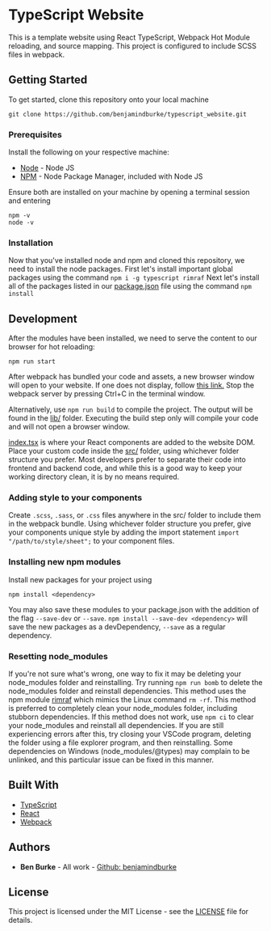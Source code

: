 # TypeScript Website

This is a template website using React TypeScript, Webpack Hot Module reloading, and source mapping.
This project is configured to include SCSS files in webpack.

## Getting Started

To get started, clone this repository onto your local machine
```
git clone https://github.com/benjamindburke/typescript_website.git
```

### Prerequisites

Install the following on your respective machine:

* [Node](https://nodejs.org/en/) - Node JS
* [NPM](https://npmjs.com/) - Node Package Manager, included with Node JS

Ensure both are installed on your machine by opening a terminal session and entering
```
npm -v
node -v
```

### Installation

Now that you've installed node and npm and cloned this repository, we need to install the node packages.
First let's install important global packages using the command `npm i -g typescript rimraf`
Next let's install all of the packages listed in our [package.json](./package.json) file using the command `npm install`

## Development

After the modules have been installed, we need to serve the content to our browser for hot reloading:
```
npm run start
```

After webpack has bundled your code and assets, a new browser window will open to your website.
If one does not display, follow [this link.](http://localhost:9799)
Stop the webpack server by pressing Ctrl+C in the terminal window.

Alternatively, use `npm run build` to compile the project. The output will be found in the [lib/](lib) folder.
Executing the build step only will compile your code and will not open a browser window.

[index.tsx](src/index.tsx) is where your React components are added to the website DOM.
Place your custom code inside the [src/](src/) folder, using whichever folder structure you prefer.
Most developers prefer to separate their code into frontend and backend code, and while this is a good way to keep your working directory clean, it is by no means required.

### Adding style to your components

Create `.scss`, `.sass`, or `.css` files anywhere in the src/ folder to include them in the webpack bundle. Using whichever folder structure you prefer, give your components unique style by adding the import statement `import "/path/to/style/sheet";` to your component files.

### Installing new npm modules

Install new packages for your project using
```
npm install <dependency>
```
You may also save these modules to your package.json with the addition of the flag `--save-dev` or `--save`.
`npm install --save-dev <dependency>` will save the new packages as a devDependency, `--save` as a regular dependency.

### Resetting node_modules

If you're not sure what's wrong, one way to fix it may be deleting your node_modules folder and reinstalling.
Try running `npm run bomb` to delete the node_modules folder and reinstall dependencies. This method uses the npm module [rimraf](https://npmjs.org/package/rimraf) which mimics the Linux command `rm -rf`. This method is preferred to completely clean your node_modules folder, including stubborn dependencies.
If this method does not work, use `npm ci` to clear your node_modules and reinstall all dependencies.
If you are still experiencing errors after this, try closing your VSCode program, deleting the folder using a file explorer program, and then reinstalling. Some dependencies on Windows \(node_modules/@types\) may complain to be unlinked, and this particular issue can be fixed in this manner.

## Built With

* [TypeScript](https://www.typescriptlang.org/)
* [React](https://reactjs.org/)
* [Webpack](https://webpack.js.org/)

## Authors

* **Ben Burke** - All work - [Github: benjamindburke](https://github.com/benjamindburke)

## License

This project is licensed under the MIT License - see the [LICENSE](LICENSE.md) file for details.
